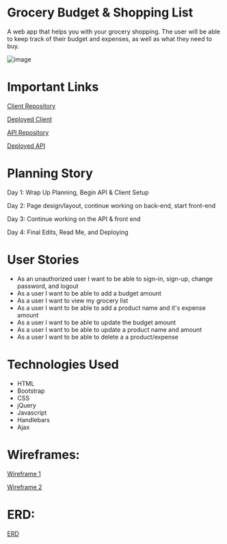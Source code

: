 # Grocery Budget & Shopping List

A web app that helps you with your grocery shopping. The user will be able to keep track of their budget and expenses, as well as what they need to buy.

![image](https://i.imgur.com/c6dSYrR.png)

# Important Links

[Client Repository](https://github.com/deadwoman/p4-client)

[Deployed Client](https://deadwoman.github.io/p4-client/)

[API Repository](https://github.com/deadwoman/p4-api)

[Deployed API](https://enigmatic-fortress-92738.herokuapp.com/)

# Planning Story

Day 1: Wrap Up Planning, Begin API & Client Setup

Day 2: Page design/layout, continue working on back-end, start front-end

Day 3: Continue working on the API & front end

Day 4: Final Edits, Read Me, and Deploying

# User Stories

- As an unauthorized user I want to be able to sign-in, sign-up, change password, and logout
- As a user I want to be able to add a budget amount
- As a user I want to view my grocery list
- As a user I want to be able to add a product name and it's expense amount
- As a user I want to be able to update the budget amount
- As a user I want to be able to update a product name and amount
- As a user I want to be able to delete a a product/expense

# Technologies Used

- HTML
- Bootstrap
- CSS
- jQuery
- Javascript
- Handlebars
- Ajax

# Wireframes:

[Wireframe 1](https://imgur.com/a/HiZdrmY)

[Wireframe 2](https://imgur.com/a/dzfyXns)

# ERD:

[ERD](https://imgur.com/a/zqJBS7h)

